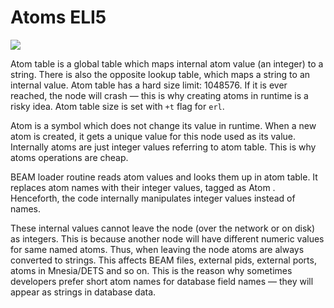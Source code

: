 # Atoms ELI5

![](eli5Atom.svg)

Atom table is a global table which maps internal atom value (an integer) to a string. There is also the opposite lookup
table, which maps a string to an internal value. Atom table has a hard size limit: 1048576. If it is ever reached, the
node will crash — this is why creating atoms in runtime is a risky idea. Atom table size is set with `+t` flag
for `erl`.

Atom is a symbol which does not change its value in runtime. When a new atom is created, it gets a unique value for this
node used as its value. Internally atoms are just integer values referring to atom table. This is why atoms operations
are cheap.

BEAM loader routine reads atom values and looks them up in atom table. It replaces atom names with their integer values,
tagged as Atom [](BEAM-Definitions.md#immediate). Henceforth, the code internally manipulates integer values instead of
names.

These internal values cannot leave the node (over the network or on disk) as integers. This is because another node will
have different numeric values for same named atoms. Thus, when leaving the node atoms are always converted to strings.
This affects BEAM files, external pids, external ports, atoms in Mnesia/DETS and so on. This is the reason why sometimes
developers prefer short atom names for database field names — they will appear as strings in database data.
